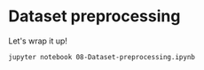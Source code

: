 # Dataset preprocessing

Let's wrap it up!

```bash
jupyter notebook 08-Dataset-preprocessing.ipynb
```
